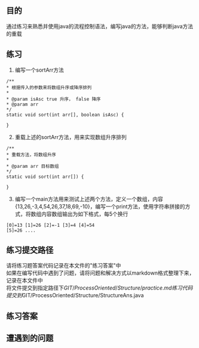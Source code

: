 ## 目的
通过练习来熟悉并使用java的流程控制语法，编写java的方法，能够判断java方法的重载

## 练习
1. 编写一个sortArr方法
```
/**
* 根据传入的参数来将数组升序或降序排列
*
* @param isAsc true 升序， false 降序
* @param arr
*/
static void sort(int arr[], boolean isAsc) {

}
```
2. 重载上述的sortArr方法，用来实现数组升序排列
```
/**
* 重载方法，将数组升序
*
* @param arr 目标数组
*/
static void sort(int arr[]) {

}
```
3. 编写一个main方法用来测试上述两个方法，定义一个数组，内容 {13,26,-3,4,54,26,37,18,69,-10}，编写一个print方法，使用字符串拼接的方式，将数组内容数组输出为如下格式，每5个换行
```
[0]=13 [1]=26 [2]=-1 [3]=4 [4]=54
[5]=26 ....
```


## 练习提交路径
请将练习题答案代码记录在本文件的"练习答案"中  
如果在编写代码中遇到了问题，请将问题和解决方式以markdown格式整理下来，记录在本文件中  
将文件提交到指定路径下$GIT/ProcessOriented/Structure/practice.md  
练习代码提交到$GIT/ProcessOriented/Structure/StructureAns.java  

## 练习答案


## 遭遇到的问题
